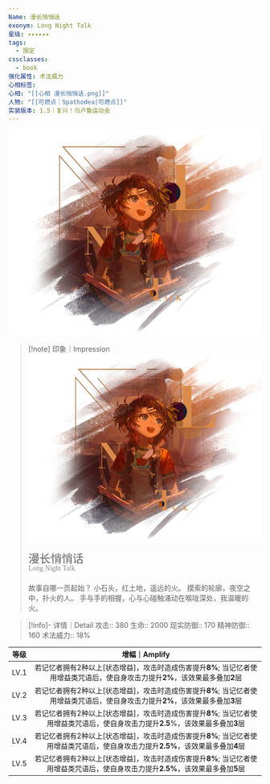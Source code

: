```yaml
---
Name: 漫长悄悄话
exonym: Long Night Talk
星级: ✦✦✦✦✦✦
tags:
  - 限定
cssclasses:
  - book
强化属性: 术法威力
心相标签: 
心相: "[[心相 漫长悄悄话.png]]"
人物: "[[可燃点｜Spathodea|可燃点]]"
实装版本: 1.5｜复兴！乌卢鲁运动会
---
```

![cover](assets/漫长悄悄话｜Long%20Night%20Talk.assets/心相%20漫长悄悄话.png)

> [!note] 印象｜Impression
> ![心相|inlL|300](assets/漫长悄悄话｜Long%20Night%20Talk.assets/心相%20漫长悄悄话.png)
> <p style="font-family: '家族宋', sans-serif; font-size: 22px; line-height: 0.75; text-indent: 0;">漫长悄悄话<br><span style="font-family: serif; font-size: 14px; color: #888888;">Long Night Talk</span></p>
> 
> 故事自哪一页起始？
> 小石头，红土地，遥远的火。
> 摸索的轮廓，夜空之中，扑火的人。
> 手与手的相握，心与心碰触涌动在喉咙深处，我温暖的火。


> [!info]- 详情｜Detail
> 攻击:: 380
> 生命:: 2000
> 现实防御:: 170
> 精神防御:: 160
> 术法威力:: 18%

|  等级  |                                 增幅｜Amplify                                  |
| :--: | :-------------------------------------------------------------------------: |
| LV.1 | 若记忆者拥有2种以上[状态增益]，攻击时造成伤害提升**8%**; 当记忆者使用增益类咒语后，使自身攻击力提升**2%**，该效果最多叠加**2**层 |
| LV.2 |       若记忆者拥有2种以上[状态增益]，攻击时造成伤害提升**8%**; 当记忆者使用增益类咒语后，使自身攻击力提升**2%**，该效果最多叠加**3**层       |
| LV.3 |      若记忆者拥有2种以上[状态增益]，攻击时造成伤害提升**8%**; 当记忆者使用增益类咒语后，使自身攻击力提升**2.5**%，该效果最多叠加**3**层      |
| LV.4 |      若记忆者拥有2种以上[状态增益]，攻击时造成伤害提升**8%**; 当记忆者使用增益类咒语后，使自身攻击力提升**2.5%**，该效果最多叠加**4**层      |
| LV.5 |      若记忆者拥有2种以上[状态增益]，攻击时造成伤害提升**8%**; 当记忆者使用增益类咒语后，使自身攻击力提升**2.5%**，该效果最多叠加**5**层      |
